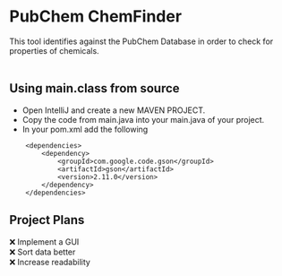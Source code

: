 # PubChem ChemFinder
This tool identifies against the PubChem Database in order to check for properties of chemicals.<br>
<br>

## Using main.class from source
- Open IntelliJ and create a new MAVEN PROJECT.<br>
- Copy the code from main.java into your main.java of your project.<br>
- In your pom.xml add the following<br>
```    
    <dependencies>
        <dependency>
            <groupId>com.google.code.gson</groupId>
            <artifactId>gson</artifactId>
            <version>2.11.0</version>
        </dependency>
    </dependencies>
```

## Project Plans
:x: Implement a GUI<br>
:x: Sort data better<br>
:x: Increase readability<br>
<br>
